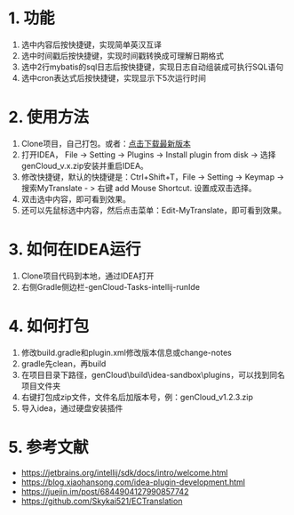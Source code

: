 # 1. 功能
1. 选中内容后按快捷键，实现简单英汉互译
2. 选中时间戳后按快捷键，实现时间戳转换成可理解日期格式
3. 选中2行mybatis的sql日志后按快捷键，实现日志自动组装成可执行SQL语句
4. 选中cron表达式后按快捷键，实现显示下5次运行时间

# 2. 使用方法
1. Clone项目，自己打包。或者：[点击下载最新版本](https://github.com/scoful/genCloud/releases)
2. 打开IDEA， File -> Setting -> Plugins -> Install plugin from disk -> 选择genCloud_v.x.zip安装并重启IDEA。
3. 修改快捷键，默认的快捷键是：Ctrl+Shift+T，File -> Setting -> Keymap -> 搜索MyTranslate - > 右键 add Mouse Shortcut. 设置成双击选择。
4. 双击选中内容，即可看到效果。
5. 还可以先鼠标选中内容，然后点击菜单：Edit-MyTranslate，即可看到效果。

# 3. 如何在IDEA运行
1. Clone项目代码到本地，通过IDEA打开
2. 右侧Gradle侧边栏-genCloud-Tasks-intellij-runIde

# 4. 如何打包
1. 修改build.gradle和plugin.xml修改版本信息或change-notes
2. gradle先clean，再build
3. 在项目目录下路径，genCloud\build\idea-sandbox\plugins，可以找到同名项目文件夹
4. 右键打包成zip文件，文件名后加版本号，例：genCloud_v1.2.3.zip
5. 导入idea，通过硬盘安装插件

# 5. 参考文献
-   https://jetbrains.org/intellij/sdk/docs/intro/welcome.html
-   https://blog.xiaohansong.com/idea-plugin-development.html
-   https://juejin.im/post/6844904127990857742
-   https://github.com/Skykai521/ECTranslation

